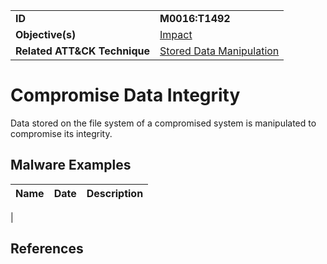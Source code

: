 |||
|---------|------------------------|
|**ID**|**M0016:T1492**|
|**Objective(s)**| [Impact](https://github.com/MAECProject/malware-behaviors/tree/master/impact)|
|**Related ATT&CK Technique**|[Stored Data Manipulation](https://attack.mitre.org/techniques/T1492/)|


Compromise Data Integrity
=========================
Data stored on the file system of a compromised system is manipulated to compromise its integrity.


Malware Examples
----------------
|Name|Date|Description|
|-----------------------------|--------|-----------------------------|
| 

References
----------
